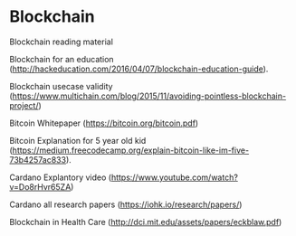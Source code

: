 # Blockchain
Blockchain reading material

Blockchain for an education (http://hackeducation.com/2016/04/07/blockchain-education-guide).

Blockchain usecase validity (https://www.multichain.com/blog/2015/11/avoiding-pointless-blockchain-project/)

Bitcoin Whitepaper (https://bitcoin.org/bitcoin.pdf)

Bitcoin Explanation for 5 year old kid (https://medium.freecodecamp.org/explain-bitcoin-like-im-five-73b4257ac833).

Cardano Explantory video (https://www.youtube.com/watch?v=Do8rHvr65ZA)

Cardano all research papers (https://iohk.io/research/papers/)

Blockchain in Health Care (http://dci.mit.edu/assets/papers/eckblaw.pdf)

